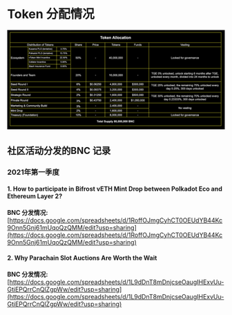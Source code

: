 # Token 分配情况

![](../.gitbook/assets/bnc-fen-pei-bi-li-20210612.png)

## 社区活动分发的BNC 记录

### 2021年第一季度

#### **1.** How to participate in Bifrost vETH Mint Drop between Polkadot Eco and Ethereum Layer 2?

**BNC 分发情况:** [https://docs.google.com/spreadsheets/d/1RoffOJmgCyhCT0OEUdYB44Kc9Onn5Gnj61mUqoQzQMM/edit?usp=sharing](https://docs.google.com/spreadsheets/d/1RoffOJmgCyhCT0OEUdYB44Kc9Onn5Gnj61mUqoQzQMM/edit?usp=sharing)



#### 2. Why Parachain Slot Auctions Are Worth the Wait

**BNC 分发情况:** [https://docs.google.com/spreadsheets/d/1L9dDnT8mDnjcseOaugIHExvUu-GtiEPQrrCnQlZgpWw/edit?usp=sharing](https://docs.google.com/spreadsheets/d/1L9dDnT8mDnjcseOaugIHExvUu-GtiEPQrrCnQlZgpWw/edit?usp=sharing)

